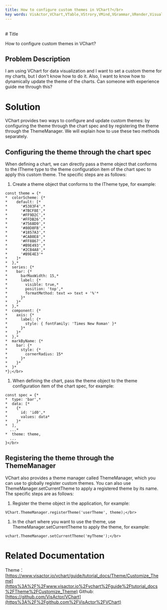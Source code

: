 ```yaml
---
title: How to configure custom themes in VChart?</br>
key words: VisActor,VChart,VTable,VStrory,VMind,VGrammar,VRender,Visualization,Chart,Data,Table,Graph,Gis,LLM
---
```


</br>
# Title

How to configure custom themes in VChart?</br>


## Problem Description


I am using VChart for data visualization and I want to set a custom theme for my charts, but I don't know how to do it. Also, I want to know how to dynamically update the theme of the charts. Can someone with experience guide me through this?</br>


# Solution


VChart provides two ways to configure and update custom themes: by configuring the theme through the chart spec and by registering the theme through the ThemeManager. We will explain how to use these two methods separately.</br>
## Configuring the theme through the chart spec


When defining a chart, we can directly pass a theme object that conforms to the ITheme type to the theme configuration item of the chart spec to apply this custom theme. The specific steps are as follows:</br>
1. Create a theme object that conforms to the ITheme type, for example: </br>
```
const theme = {*
*  colorScheme: {*
*    default: [*
*      '#5383F4',*
*      '#7BCF8E',*
*      '#FF9D2C',*
*      '#FFDB26',*
*      '#7568D9',*
*      '#80D8FB',*
*      '#1857A3',*
*      '#CAB0E8',*
*      '#FF8867',*
*      '#B9E493',*
*      '#2CB4A8',*
*      '#B9E4E3'*
*    ]*
*  },*
*  series: {*
*    bar: {*
*      barMaxWidth: 15,*
*      label: {*
*        visible: true,*
*        position: 'top',*
*        formatMethod: text => text + '%'*
*      }*
*    }*
*  },*
*  component: {*
*    axis: {*
*      label: {*
*        style: { fontFamily: 'Times New Roman' }*
*      }*
*    }*
*  },*
*  markByName: {*
*    bar: {*
*      style: {*
*        cornerRadius: 15*
*      }*
*    }*
*  }*
*};</br>
```
1. When defining the chart, pass the theme object to the theme configuration item of the chart spec, for example: </br>
```
const spec = {*
*  type: 'bar',*
*  data: [*
*    {*
*      id: 'id0',*
*      values: data*
*    }*
*  ],
  ...*
*  theme: theme,
  ...
}</br>
```


## Registering the theme through the ThemeManager


VChart also provides a theme manager called ThemeManager, which you can use to globally register custom themes. You can also use ThemeManager.setCurrentTheme to apply a registered theme by its name. The specific steps are as follows:</br>
1. Register the theme object in the application, for example: </br>
```
VChart.ThemeManager.registerTheme('userTheme', theme);</br>
```
1. In the chart where you want to use the theme, use ThemeManager.setCurrentTheme to apply the theme, for example: </br>
```
vchart.ThemeManager.setCurrentTheme('myTheme');</br>
```


# Related Documentation

Theme：[https://www.visactor.io/vchart/guide/tutorial_docs/Theme/Customize_Theme](https%3A%2F%2Fwww.visactor.io%2Fvchart%2Fguide%2Ftutorial_docs%2FTheme%2FCustomize_Theme)
Github: [https://github.com/VisActor/VChart](https%3A%2F%2Fgithub.com%2FVisActor%2FVChart)</br>

